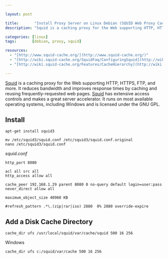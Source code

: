 ```yaml
---

layout: post

title:       "Install Proxy Server on Linux Debian (SQUID Web Proxy Cache)"
description: "Squid is a caching proxy for the Web supporting HTTP, HTTPS, FTP, and more. It runs also on Windows and is licensed under the GNU GPL."

categories: [linux]
tags:       [debian, proxy, squid]

resources:
  - "[http://www.squid-cache.org/](http://www.squid-cache.org/)"
  - "[http://wiki.squid-cache.org/SquidFaq/ConfiguringSquid](http://wiki.squid-cache.org/SquidFaq/ConfiguringSquid)"
  - "[http://wiki.squid-cache.org/Features/CacheHierarchy](http://wiki.squid-cache.org/Features/CacheHierarchy)"

---
```



[Squid] is a caching proxy for the Web supporting HTTP, HTTPS, FTP, and more.
It reduces bandwidth and improves response times by caching and reusing frequently-requested web pages.
[Squid] has extensive access controls and makes a great server accelerator.
It runs on most available operating systems, including Windows and is licensed under the GNU GPL.


## Install

```
apt-get install squid3
```

```
mv /etc/squid3/squid.conf /etc/squid3/squid.conf.original
nano /etc/squid3/squid.conf
```

*squid.conf*

```text
http_port 8080

acl all src all
http_access allow all

cache_peer 192.168.1.29 parent 8080 0 no-query default login=user:pass
never_direct allow all

maximum_object_size 40960 KB

#refresh_pattern .*\.(zip|rar|iso) 2880  0% 2880 override-expire
```


## Add a Disk Cache Directory

```text
cache_dir ufs /usr/local/squid/var/cache/squid 500 16 256
```

Windows

```text
cache_dir ufs c:/squid/var/cache 500 16 256
```


[Squid]: http://www.squid-cache.org
